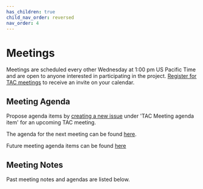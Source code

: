 ```yaml
---
has_children: true
child_nav_order: reversed
nav_order: 4
---
```


# Meetings 

Meetings are scheduled every other Wednesday at 1:00 pm US Pacific Time and are 
open to anyone interested in participating in the project. [Register for TAC 
meetings] to receive an invite on your calendar.

## Meeting Agenda

Propose agenda items by [creating a new issue] under 'TAC Meeting agenda item' 
for an upcoming TAC meeting.

The agenda for the next meeting can be found [here](template).

Future meeting agenda items can be found [here](https://github.com/orgs/AcademySoftwareFoundation/projects/19)

## Meeting Notes

Past meeting notes and agendas are listed below.

[Register for TAC meetings]: https://zoom-lfx.platform.linuxfoundation.org/meeting/97880950229?password=81d2940e-c055-43b9-9b5a-6cd7d7090feb
[creating a new issue]: https://github.com/AcademySoftwareFoundation/tac/issues/new
